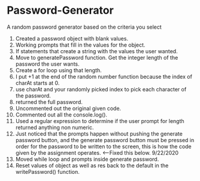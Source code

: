 # Password-Generator
A random password generator based on the criteria you select

1. Created a password object with blank values.
2. Working prompts that fill in the values for the object.
3. If statements that create a string with the values the user wanted.
4. Move to generatePassword function. Get the integer length of the password the user wants.
5. Create a for loop using that length.
6. I put +1 at the end of the random number function because the index of charAt starts at 0.
7. use charAt and your randomly picked index to pick each character of the password.
8. returned the full password.
9. Uncommented out the original given code.
10. Commented out all the console.log().
11. Used a regular expression to determine if the user prompt for length returned anything non numeric.
12. Just noticed that the prompts happen without pushing the generate password button, and the generate password
    button must be pressed in order for the password to be written to the screen, this is how the code given by
    the assignment operates. <--Fixed this below. 9/22/2020
13. Moved while loop and prompts inside generate password.
14. Reset values of object as well as res back to the default in the writePassword() function.
